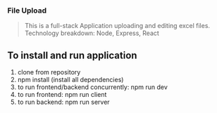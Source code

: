 ### File Upload

> This is a full-stack Application uploading and editing excel files.
> Technology breakdown: Node, Express, React

## To install and run application

1. clone from repository
2. npm install (install all dependencies)
3. to run frontend/backend concurrently: npm run dev
4. to run frontend: npm run client
5. to run backend: npm run server


```